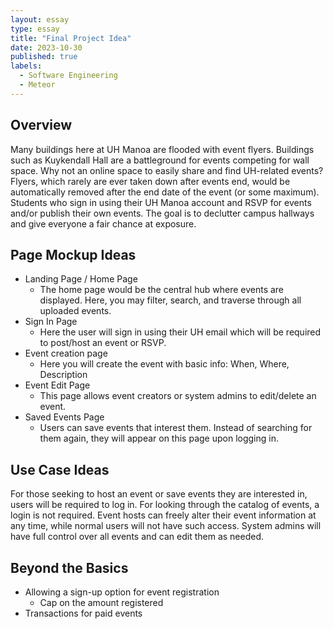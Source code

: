 ```yaml
---
layout: essay
type: essay
title: "Final Project Idea"
date: 2023-10-30
published: true
labels:
  - Software Engineering
  - Meteor
---
```


## Overview ##

Many buildings here at UH Manoa are flooded with event flyers. Buildings such as Kuykendall Hall are a battleground for events competing for wall space. Why not an online space to easily share and find UH-related events? Flyers, which rarely are ever taken down after events end, would be automatically removed after the end date of the event (or some maximum). Students who sign in using their UH Manoa account and RSVP for events and/or publish their own events. The goal is to declutter campus hallways and give everyone a fair chance at exposure. 

## Page Mockup Ideas ##
- Landing Page / Home Page
    - The home page would be the central hub where events are displayed. Here, you may filter, search, and traverse through all uploaded events.
- Sign In Page
    - Here the user will sign in using their UH email which will be required to post/host an event or RSVP.
- Event creation page
    - Here you will create the event with basic info: When, Where, Description
- Event Edit Page
    - This page allows event creators or system admins to edit/delete an event.
- Saved Events Page
    - Users can save events that interest them. Instead of searching for them again, they will appear on this page upon logging in.
 
 ## Use Case Ideas ##
 For those seeking to host an event or save events they are interested in, users will be required to log in. For looking through the catalog of events, a login is not required. Event hosts can freely alter their event information at any time, while normal users will not have such access. System admins will have full control over all events and can edit them as needed. 

  ## Beyond the Basics ##
- Allowing a sign-up option for event registration
    - Cap on the amount registered
- Transactions for paid events
